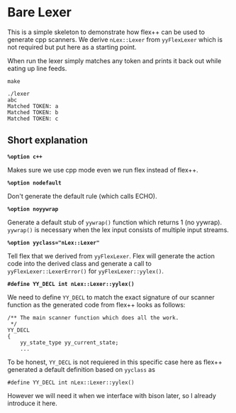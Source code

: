 # Bare Lexer

This is a simple skeleton to demonstrate how flex++ can be used to generate cpp scanners.
We derive `nLex::Lexer` from `yyFlexLexer` which is not required but put here as a starting point.

When run the lexer simply matches any token and prints it back out while eating up line feeds.

```
make

./lexer
abc
Matched TOKEN: a
Matched TOKEN: b
Matched TOKEN: c
```
## Short explanation

**`%option c++`**

Makes sure we use cpp mode even we run flex instead of flex++.

**`%option nodefault`**

Don't generate the default rule (which calls ECHO).

**`%option noyywrap`**

Generate a default stub of `yywrap()` function which returns 1 (no yywrap).
`yywrap()` is necessary when the lex input consists of multiple input streams.

**`%option yyclass="nLex::Lexer"`**

Tell flex that we derived from `yyFlexLexer`. Flex will generate the action code into the derived class
and generate a call to `yyFlexLexer::LexerError()` for `yyFlexLexer::yylex()`.

**`#define YY_DECL int nLex::Lexer::yylex()`**

We need to define `YY_DECL` to match the exact signature of our scanner function as the generated code
from flex++ looks as follows:
```
/** The main scanner function which does all the work.
 */
YY_DECL
{
	yy_state_type yy_current_state;
	...
```
To be honest, `YY_DECL` is not requiered in this specific case here as flex++ generated a default
definition based on `yyclass` as

`#define YY_DECL int nLex::Lexer::yylex()`

However we will need it when we interface with bison later, so I already introduce it here.

